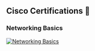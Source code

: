 ## Cisco Certifications 🏅

### Networking Basics  
[![Networking Basics](https://images.credly.com/size/64x64/images/5bdd6a39-3e03-4444-9510-ecff80c9ce79/image.png)](https://www.credly.com/badges/5d9c27e7-2176-4318-bc72-c6aeb4815970/public_url)





